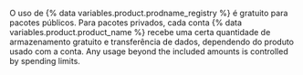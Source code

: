 O uso de {% data variables.product.prodname_registry %} é gratuito para pacotes públicos. Para pacotes privados, cada conta {% data variables.product.product_name %} recebe uma certa quantidade de armazenamento gratuito e transferência de dados, dependendo do produto usado com a conta. Any usage beyond the included amounts is controlled by spending limits.
